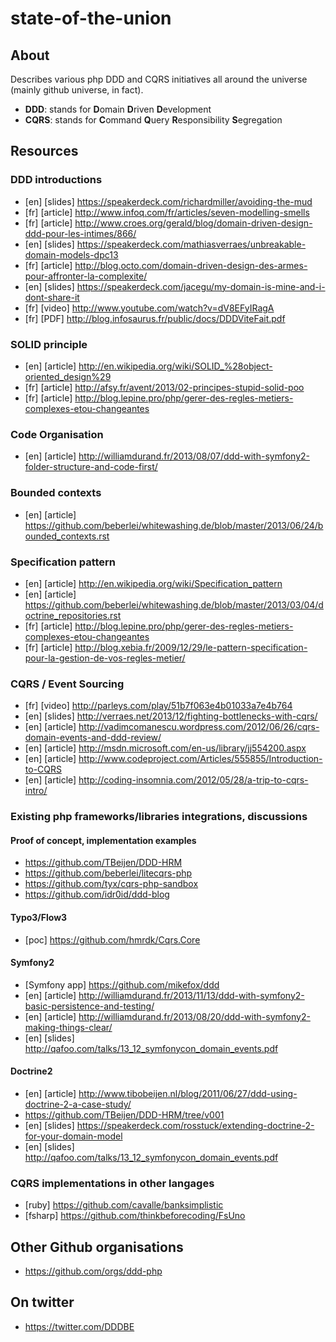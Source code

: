 state-of-the-union
==================

About
-----

Describes various php DDD and CQRS initiatives all around the universe (mainly github universe, in fact).

- **DDD**: stands for **D**omain **D**riven **D**evelopment
- **CQRS**: stands for **C**ommand **Q**uery **R**esponsibility **S**egregation


Resources
---------

### DDD introductions


- [en] [slides] https://speakerdeck.com/richardmiller/avoiding-the-mud
- [fr] [article] http://www.infoq.com/fr/articles/seven-modelling-smells
- [fr] [article] http://www.croes.org/gerald/blog/domain-driven-design-ddd-pour-les-intimes/866/
- [en] [slides] https://speakerdeck.com/mathiasverraes/unbreakable-domain-models-dpc13
- [fr] [article] http://blog.octo.com/domain-driven-design-des-armes-pour-affronter-la-complexite/
- [en] [slides] https://speakerdeck.com/jacegu/my-domain-is-mine-and-i-dont-share-it
- [fr] [video] http://www.youtube.com/watch?v=dV8EFyIRagA
- [fr] [PDF] http://blog.infosaurus.fr/public/docs/DDDViteFait.pdf

### SOLID principle

- [en] [article] http://en.wikipedia.org/wiki/SOLID_%28object-oriented_design%29
- [fr] [article] http://afsy.fr/avent/2013/02-principes-stupid-solid-poo
- [fr] [article] http://blog.lepine.pro/php/gerer-des-regles-metiers-complexes-etou-changeantes


### Code Organisation

- [en] [article] http://williamdurand.fr/2013/08/07/ddd-with-symfony2-folder-structure-and-code-first/


### Bounded contexts

- [en] [article] https://github.com/beberlei/whitewashing.de/blob/master/2013/06/24/bounded_contexts.rst


### Specification pattern

- [en] [article] http://en.wikipedia.org/wiki/Specification_pattern
- [en] [article] https://github.com/beberlei/whitewashing.de/blob/master/2013/03/04/doctrine_repositories.rst
- [fr] [article] http://blog.lepine.pro/php/gerer-des-regles-metiers-complexes-etou-changeantes
- [fr] [article] http://blog.xebia.fr/2009/12/29/le-pattern-specification-pour-la-gestion-de-vos-regles-metier/


### CQRS / Event Sourcing

- [fr] [video] http://parleys.com/play/51b7f063e4b01033a7e4b764
- [en] [slides] http://verraes.net/2013/12/fighting-bottlenecks-with-cqrs/
- [en] [article] http://vadimcomanescu.wordpress.com/2012/06/26/cqrs-domain-events-and-ddd-review/
- [en] [article] http://msdn.microsoft.com/en-us/library/jj554200.aspx
- [en] [article] http://www.codeproject.com/Articles/555855/Introduction-to-CQRS
- [en] [article] http://coding-insomnia.com/2012/05/28/a-trip-to-cqrs-intro/


### Existing php frameworks/libraries integrations, discussions


#### Proof of concept, implementation examples

- https://github.com/TBeijen/DDD-HRM
- https://github.com/beberlei/litecqrs-php
- https://github.com/tyx/cqrs-php-sandbox
- https://github.com/idr0id/ddd-blog


#### Typo3/Flow3

- [poc] https://github.com/hmrdk/Cqrs.Core

#### Symfony2

- [Symfony app] https://github.com/mikefox/ddd
- [en] [article] http://williamdurand.fr/2013/11/13/ddd-with-symfony2-basic-persistence-and-testing/
- [en] [article] http://williamdurand.fr/2013/08/20/ddd-with-symfony2-making-things-clear/
- [en] [slides] http://qafoo.com/talks/13_12_symfonycon_domain_events.pdf



#### Doctrine2

- [en] [article] http://www.tibobeijen.nl/blog/2011/06/27/ddd-using-doctrine-2-a-case-study/
- https://github.com/TBeijen/DDD-HRM/tree/v001
- [en] [slides] https://speakerdeck.com/rosstuck/extending-doctrine-2-for-your-domain-model
- [en] [slides] http://qafoo.com/talks/13_12_symfonycon_domain_events.pdf


### CQRS implementations in other langages

- [ruby] https://github.com/cavalle/banksimplistic
- [fsharp] https://github.com/thinkbeforecoding/FsUno




Other Github organisations
--------------------------

- https://github.com/orgs/ddd-php


On twitter
----------

- https://twitter.com/DDDBE
